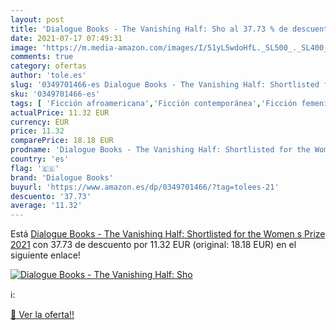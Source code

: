 ```yaml
---
layout: post
title: 'Dialogue Books - The Vanishing Half: Sho al 37.73 % de descuento'
date: 2021-07-17 07:49:31
image: 'https://m.media-amazon.com/images/I/51yL5wdoHfL._SL500_._SL400_.jpg'
comments: true
category: ofertas
author: 'tole.es'
slug: '0349701466-es Dialogue Books - The Vanishing Half: Shortlisted for the...'
sku: '0349701466-es'
tags: [ 'Ficción afroamericana','Ficción contemporánea','Ficción femenina','Ficción literaria','Ficción por género','Ficción sobre mujeres contemporáneas','Ficción sobre vida familiar','Libros','Literatura estadounidense','Literatura mundial','Literatura y ficción','Sagas familiares de ficción','dialogue books', ]
actualPrice: 11.32 EUR
currency: EUR
price: 11.32
comparePrice: 18.18 EUR
prodname: 'Dialogue Books - The Vanishing Half: Shortlisted for the Women s Prize 2021'
country: 'es'
flag: '🇪🇸'
brand: 'Dialogue Books'
buyurl: 'https://www.amazon.es/dp/0349701466/?tag=tolees-21'
descuento: '37.73'
average: '11.32'
---
```


Está [Dialogue Books - The Vanishing Half: Shortlisted for the Women s Prize 2021](https://www.amazon.es/dp/0349701466/?tag=tolees-21) con 37.73 de descuento por 11.32 EUR (original: 18.18 EUR) en el siguiente enlace!

[![Dialogue Books - The Vanishing Half: Sho](https://m.media-amazon.com/images/I/51yL5wdoHfL._SL500_._SL400_.jpg)](https://www.amazon.es/dp/0349701466/?tag=tolees-21)

ℹ️:


[🛒 Ver la oferta!!](https://www.amazon.es/dp/0349701466/?tag=tolees-21)

